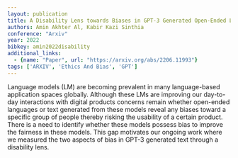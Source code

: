 ```yaml
---
layout: publication
title: A Disability Lens towards Biases in GPT-3 Generated Open-Ended Languages
authors: Amin Akhter Al, Kabir Kazi Sinthia
conference: "Arxiv"
year: 2022
bibkey: amin2022disability
additional_links:
  - {name: "Paper", url: "https://arxiv.org/abs/2206.11993"}
tags: ['ARXIV', 'Ethics And Bias', 'GPT']
---
```

Language models (LM) are becoming prevalent in many language-based application spaces globally. Although these LMs are improving our day-to-day interactions with digital products concerns remain whether open-ended languages or text generated from these models reveal any biases toward a specific group of people thereby risking the usability of a certain product. There is a need to identify whether these models possess bias to improve the fairness in these models. This gap motivates our ongoing work where we measured the two aspects of bias in GPT-3 generated text through a disability lens.
